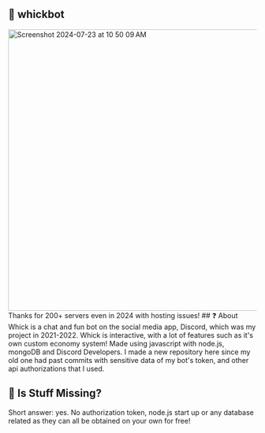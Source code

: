 ## 🌙 whickbot
<img width="572" alt="Screenshot 2024-07-23 at 10 50 09 AM" src="https://github.com/user-attachments/assets/4a9859e9-1730-4152-a97a-42aa1b70c42c">
Thanks for 200+ servers even in 2024 with hosting issues!
## ❓ About
Whick is a chat and fun bot on the social media app, Discord, which was my project in 2021-2022. Whick is interactive, with a lot of features such as it's own custom economy system! Made using javascript with node.js, mongoDB and Discord Developers. I made a new repository here since my old one had past commits with sensitive data of my bot's token, and other api authorizations that I used. 

## 👻 Is Stuff Missing?
Short answer: yes. No authorization token, node.js start up or any database related as they can all be obtained on your own for free! 
